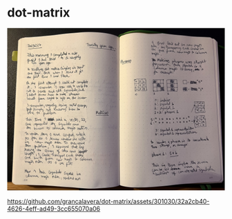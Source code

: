 # dot-matrix

![README](./README.jpeg)

https://github.com/grancalavera/dot-matrix/assets/301030/32a2cb40-4626-4eff-ad49-3cc655070a06

